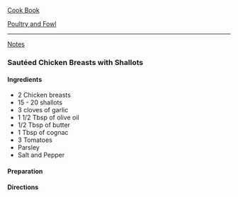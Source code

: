 [Cook Book](https://github.com/vmsmith/CookBook/blob/master/README.md)

[Poultry and Fowl](https://github.com/vmsmith/CookBook/blob/master/poultry_fowl.md)  

-----  

[Notes]()  

### Sautéed Chicken Breasts with Shallots   

#### Ingredients   
* 2 Chicken breasts   
* 15 - 20 shallots  
* 3 cloves of garlic   
* 1 1/2 Tbsp of olive oil     
* 1/2 Tbsp of butter     
* 1 Tbsp of cognac    
* 3 Tomatoes  
* Parsley  
* Salt and Pepper	 

#### Preparation  


#### Directions  


